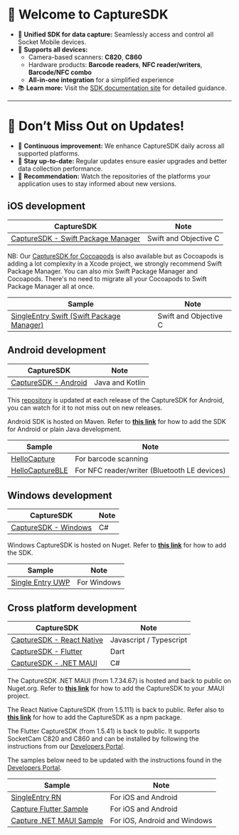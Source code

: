 # 📌 **Welcome to CaptureSDK**  
- 🎯 **Unified SDK for data capture:** Seamlessly access and control all Socket Mobile devices.  
- 📸 **Supports all devices:**  
  - Camera-based scanners: **C820**, **C860**  
  - Hardware products: **Barcode readers**, **NFC reader/writers**, **Barcode/NFC combo**  
  - **All-in-one integration** for a simplified experience  
- 📚 **Learn more:** Visit the [SDK documentation site](https://docs.socketmobile.dev) for detailed guidance.

---

# 🚀 **Don’t Miss Out on Updates!**  
- 🔧 **Continuous improvement:** We enhance CaptureSDK daily across all supported platforms.  
- 🔔 **Stay up-to-date:** Regular updates ensure easier upgrades and better data collection performance.  
- 👀 **Recommendation:** Watch the repositories of the platforms your application uses to stay informed about new versions.  

## iOS development

|      CaptureSDK     |  Note |
|----------|-------|
| [CaptureSDK - Swift Package Manager](https://github.com/SocketMobile/swift-package-capturesdk) | Swift and Objective C |

NB: Our [CaptureSDK for Cocoapods](https://github.com/SocketMobile/cocoapods-capturesdk) is also available but as Cocoapods is adding a lot complexity in a Xcode project, we strongly recommend Swift Package Manager. You can also mix Swift Package Manager and Cocoapods.
There's no need to migrate all your Cocoapods to Swift Package Manager all at once.

|      Sample     |  Note |
|----------|-------|
| [SingleEntry Swift (Swift Package Manager)](https://github.com/SocketMobile/capturesingleentryswift-ios/tree/swift-package-manager) | Swift and Objective C |

## Android development

|      CaptureSDK     |  Note |
|----------|-------|
| [CaptureSDK - Android](https://github.com/SocketMobile/android-capturesdk) | Java and Kotlin |

This [repository](https://github.com/SocketMobile/samples-android/tree/main/hellocapture) is updated at each release of the CaptureSDK for Android, you can watch for it to not miss out on new releases.

Android SDK is hosted on Maven. Refer to **[this link](https://docs.socketmobile.com/capture/java/en/latest/android/getting-started.html#add-the-sdk-to-your-project)** for how to add the SDK for Android or plain Java development.

|      Sample     |  Note |
|----------|-------|
| [HelloCapture](https://github.com/SocketMobile/samples-android/tree/main/hellocapture) | For barcode scanning |
| [HelloCaptureBLE](https://github.com/SocketMobile/samples-android/tree/main/hellocapture-ble-android) | For NFC reader/writer (Bluetooth LE devices) |

## Windows development

|      CaptureSDK     |  Note |
|----------|-------|
| [CaptureSDK - Windows](https://github.com/SocketMobile/windows-capturesdk) | C# |

Windows CaptureSDK is hosted on Nuget. Refer to **[this link](https://www.nuget.org/packages/SocketMobile.Capture)** for how to add the SDK.

|      Sample     |  Note |
|----------|-------|
| [Single Entry UWP](https://github.com/SocketMobile/capturesingleentry-uwp) | For Windows |

## Cross platform development

|      CaptureSDK     |  Note |
|----------|-------|
| [CaptureSDK - React Native](https://github.com/SocketMobile/react-native-capture) | Javascript / Typescript |
| [CaptureSDK - Flutter](https://github.com/SocketMobile/capturesdk_flutter) | Dart |
| [CaptureSDK - .NET MAUI](https://github.com/SocketMobile/csharp-capturesdk) | C# |

The CaptureSDK .NET MAUI (from 1.7.34.67) is hosted and back to public on Nuget.org. Refer to **[this link](https://www.nuget.org/packages/SocketMobile.Capture)** for how to add the CaptureSDK to your .MAUI project.

The React Native CaptureSDK (from 1.5.111) is back to public. Refer also to **[this link](https://www.npmjs.com/package/react-native-capture)** for how to add the CaptureSDK as a npm package.

The Flutter CaptureSDK (from 1.5.41) is back to public. It supports SocketCam C820 and C860 and can be installed by following the instructions from our [Developers Portal](https://www.socketmobile.dev).

The samples below need to be updated with the instructions found in the [Developers Portal](https://www.socketmobile.dev).

|      Sample     |  Note |
|----------|------|
| [SingleEntry RN](https://github.com/SocketMobile/singleentry-rn) | For iOS and Android |
| [Capture Flutter Sample](https://github.com/SocketMobile/capture_flutter_sdk_sample) | For iOS and Android|
| [Capture .NET MAUI Sample](https://github.com/SocketMobile/capture_maui_sdk_sample) | For iOS, Android and Windows|
